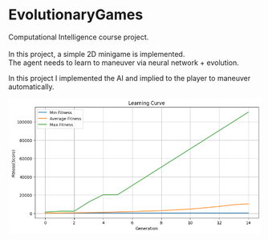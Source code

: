 # EvolutionaryGames

Computational Intelligence course project. <br> <br>
In this project, a simple 2D minigame is implemented. <br>
The agent needs to learn to maneuver via neural network + evolution.

In this project I implemented the AI and implied to the player to maneuver automatically.

![Learning Curve](https://github.com/Hosein-Beheshti/CI-EvolutionaryGame/blob/master/Learning_Curve.png?raw=true)

